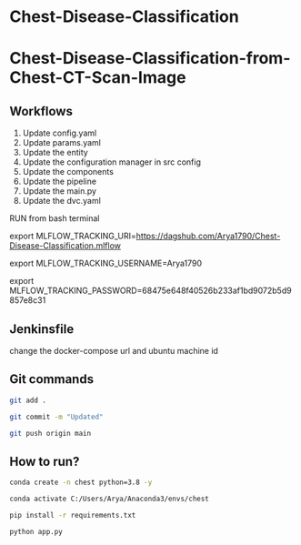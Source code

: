 # Chest-Disease-Classification
# Chest-Disease-Classification-from-Chest-CT-Scan-Image


## Workflows

1. Update config.yaml
2. Update params.yaml
3. Update the entity
4. Update the configuration manager in src config
5. Update the components
6. Update the pipeline 
7. Update the main.py
8. Update the dvc.yaml 


RUN from bash terminal

export MLFLOW_TRACKING_URI=https://dagshub.com/Arya1790/Chest-Disease-Classification.mlflow

export MLFLOW_TRACKING_USERNAME=Arya1790 

export MLFLOW_TRACKING_PASSWORD=68475e648f40526b233af1bd9072b5d9857e8c31

## Jenkinsfile
change the docker-compose url and ubuntu machine id

## Git commands

```bash
git add .

git commit -m "Updated"

git push origin main
```

## How to run?

```bash
conda create -n chest python=3.8 -y
```

```bash
conda activate C:/Users/Arya/Anaconda3/envs/chest
```

```bash
pip install -r requirements.txt
```

```bash
python app.py
```
